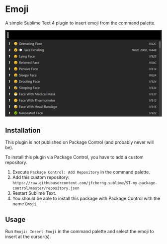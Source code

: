 # Emoji

A simple Sublime Text 4 plugin to insert emoji from the command palette.

![Screenshot](https://raw.githubusercontent.com/jfcherng-sublime/ST-Emoji/main/docs/screenshot.png)

## Installation

This plugin is not published on Package Control (and probably never will be).

To install this plugin via Package Control, you have to add a custom repository.

1. Execute `Package Control: Add Repository` in the command palette.
1. Add this custom repository: `https://raw.githubusercontent.com/jfcherng-sublime/ST-my-package-control/master/repository.json`
1. Restart Sublime Text.
1. You should be able to install this package with Package Control with the name `Emoji`.

## Usage

Run `Emoji: Insert Emoji` in the command palette and select the emoji to insert at the cursor(s).
